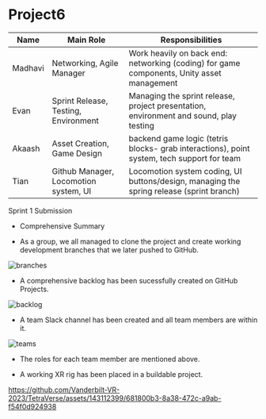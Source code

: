 # Project6


Name | Main Role | Responsibilities 
--- | --- | ---
Madhavi | Networking, Agile Manager | Work heavily on back end: networking (coding) for game components, Unity asset management
Evan | Sprint Release, Testing, Environment | Managing the sprint release, project presentation, environment and sound, play testing
Akaash | Asset Creation, Game Design | backend game logic (tetris blocks- grab interactions), point system, tech support for team
Tian | Github Manager, Locomotion system, UI | Locomotion system coding, UI buttons/design, managing the spring release (sprint branch)

Sprint 1 Submission

- Comprehensive Summary

- As a group, we all managed to clone the project and create working development branches that we later pushed to GitHub.
  
![branches](https://github.com/Vanderbilt-VR-2023/TetraVerse/assets/143112399/1ec03083-9368-4a51-846f-6a789b520884)

- A comprehensive backlog has been sucessfully created on GitHub Projects.
  
![backlog](https://github.com/Vanderbilt-VR-2023/TetraVerse/assets/143112399/d84fc16c-8eab-4127-aab2-4ec38b7b962d)

- A team Slack channel has been created and all team members are within it.
  
![teams](https://github.com/Vanderbilt-VR-2023/TetraVerse/assets/143112399/4167cb39-58e1-4e45-83af-7179f1d524fe)

- The roles for each team member are mentioned above.
  

- A working XR rig has been placed in a buildable project.
  

https://github.com/Vanderbilt-VR-2023/TetraVerse/assets/143112399/681800b3-8a38-472c-a9ab-f54f0d924938
